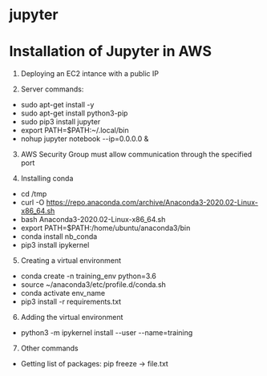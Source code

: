 # jupyter
Installation of Jupyter in AWS
====

1. Deploying an EC2 intance with a public IP

2. Server commands:
* sudo apt-get install -y
* sudo apt-get install python3-pip
* sudo pip3 install jupyter
* export PATH=$PATH:~/.local/bin
* nohup jupyter notebook --ip=0.0.0.0 &

3. AWS Security Group must allow communication through the specified port

4. Installing conda
* cd /tmp
* curl -O https://repo.anaconda.com/archive/Anaconda3-2020.02-Linux-x86_64.sh
* bash Anaconda3-2020.02-Linux-x86_64.sh
* export PATH=$PATH:/home/ubuntu/anaconda3/bin
* conda install nb_conda
* pip3 install ipykernel

5. Creating a virtual environment
* conda create -n training_env python=3.6
* source ~/anaconda3/etc/profile.d/conda.sh
* conda activate env_name
* pip3 install -r requirements.txt

6. Adding the virtual environment
* python3 -m ipykernel install --user --name=training

7. Other commands
* Getting list of packages: pip freeze -> file.txt




